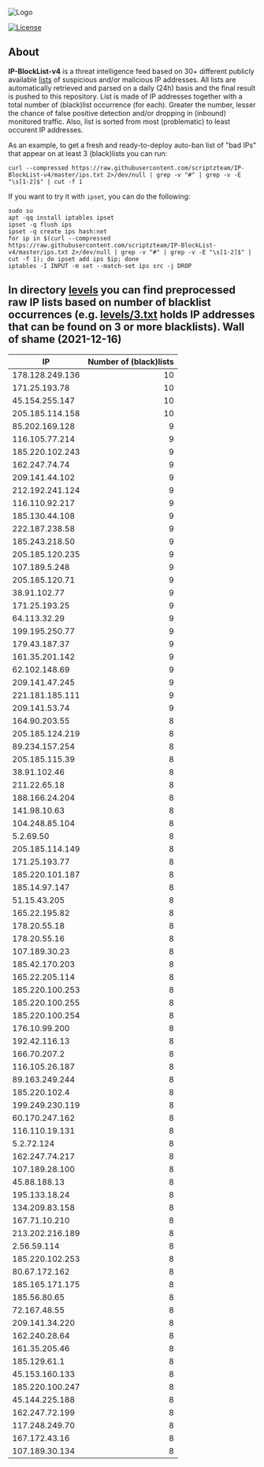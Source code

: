 ![Logo](https://i.imgur.com/PyKLAe7.png)

[![License](https://img.shields.io/badge/license-The_Unlicense-red.svg)](https://unlicense.org/)

About
----

**IP-BlockList-v4** is a threat intelligence feed based on 30+ different publicly available [lists](https://github.com/stamparm/maltrail) of suspicious and/or malicious IP addresses. All lists are automatically retrieved and parsed on a daily (24h) basis and the final result is pushed to this repository. List is made of IP addresses together with a total number of (black)list occurrence (for each). Greater the number, lesser the chance of false positive detection and/or dropping in (inbound) monitored traffic. Also, list is sorted from most (problematic) to least occurent IP addresses.

As an example, to get a fresh and ready-to-deploy auto-ban list of "bad IPs" that appear on at least 3 (black)lists you can run:

```
curl --compressed https://raw.githubusercontent.com/scriptzteam/IP-BlockList-v4/master/ips.txt 2>/dev/null | grep -v "#" | grep -v -E "\s[1-2]$" | cut -f 1
```

If you want to try it with `ipset`, you can do the following:

```
sudo su
apt -qq install iptables ipset
ipset -q flush ips
ipset -q create ips hash:net
for ip in $(curl --compressed https://raw.githubusercontent.com/scriptzteam/IP-BlockList-v4/master/ips.txt 2>/dev/null | grep -v "#" | grep -v -E "\s[1-2]$" | cut -f 1); do ipset add ips $ip; done
iptables -I INPUT -m set --match-set ips src -j DROP
```

In directory [levels](levels) you can find preprocessed raw IP lists based on number of blacklist occurrences (e.g. [levels/3.txt](levels/3.txt) holds IP addresses that can be found on 3 or more blacklists).
Wall of shame (2021-12-16)
----

|IP|Number of (black)lists|
|---|--:|
178.128.249.136|10
171.25.193.78|10
45.154.255.147|10
205.185.114.158|10
85.202.169.128|9
116.105.77.214|9
185.220.102.243|9
162.247.74.74|9
209.141.44.102|9
212.192.241.124|9
116.110.92.217|9
185.130.44.108|9
222.187.238.58|9
185.243.218.50|9
205.185.120.235|9
107.189.5.248|9
205.185.120.71|9
38.91.102.77|9
171.25.193.25|9
64.113.32.29|9
199.195.250.77|9
179.43.187.37|9
161.35.201.142|9
62.102.148.69|9
209.141.47.245|9
221.181.185.111|9
209.141.53.74|9
164.90.203.55|8
205.185.124.219|8
89.234.157.254|8
205.185.115.39|8
38.91.102.46|8
211.22.65.18|8
188.166.24.204|8
141.98.10.63|8
104.248.85.104|8
5.2.69.50|8
205.185.114.149|8
171.25.193.77|8
185.220.101.187|8
185.14.97.147|8
51.15.43.205|8
165.22.195.82|8
178.20.55.18|8
178.20.55.16|8
107.189.30.23|8
185.42.170.203|8
165.22.205.114|8
185.220.100.253|8
185.220.100.255|8
185.220.100.254|8
176.10.99.200|8
192.42.116.13|8
166.70.207.2|8
116.105.26.187|8
89.163.249.244|8
185.220.102.4|8
199.249.230.119|8
60.170.247.162|8
116.110.19.131|8
5.2.72.124|8
162.247.74.217|8
107.189.28.100|8
45.88.188.13|8
195.133.18.24|8
134.209.83.158|8
167.71.10.210|8
213.202.216.189|8
2.56.59.114|8
185.220.102.253|8
80.67.172.162|8
185.165.171.175|8
185.56.80.65|8
72.167.48.55|8
209.141.34.220|8
162.240.28.64|8
161.35.205.46|8
185.129.61.1|8
45.153.160.133|8
185.220.100.247|8
45.144.225.188|8
162.247.72.199|8
117.248.249.70|8
167.172.43.16|8
107.189.30.134|8
